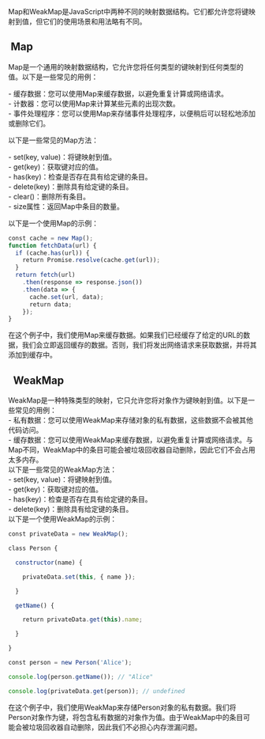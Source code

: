   
Map和WeakMap是JavaScript中两种不同的映射数据结构。它们都允许您将键映射到值，但它们的使用场景和用法略有不同。  
  
##  Map  
  
Map是一个通用的映射数据结构，它允许您将任何类型的键映射到任何类型的值。以下是一些常见的用例：  
  
- 缓存数据：您可以使用Map来缓存数据，以避免重复计算或网络请求。  
- 计数器：您可以使用Map来计算某些元素的出现次数。  
- 事件处理程序：您可以使用Map来存储事件处理程序，以便稍后可以轻松地添加或删除它们。  
  
以下是一些常见的Map方法：  
  
- set(key, value)：将键映射到值。  
- get(key)：获取键对应的值。  
- has(key)：检查是否存在具有给定键的条目。  
- delete(key)：删除具有给定键的条目。  
- clear()：删除所有条目。  
- size属性：返回Map中条目的数量。  
  
以下是一个使用Map的示例：  
  
  
```js
const cache = new Map();
function fetchData(url) {
  if (cache.has(url)) {
    return Promise.resolve(cache.get(url));
  }
  return fetch(url)
    .then(response => response.json())
    .then(data => {
      cache.set(url, data);
      return data;
    });
}
```

在这个例子中，我们使用Map来缓存数据。如果我们已经缓存了给定的URL的数据，我们会立即返回缓存的数据。否则，我们将发出网络请求来获取数据，并将其添加到缓存中。  
##   WeakMap  
WeakMap是一种特殊类型的映射，它只允许您将对象作为键映射到值。以下是一些常见的用例：  
- 私有数据：您可以使用WeakMap来存储对象的私有数据，这些数据不会被其他代码访问。  
- 缓存数据：您可以使用WeakMap来缓存数据，以避免重复计算或网络请求。与Map不同，WeakMap中的条目可能会被垃圾回收器自动删除，因此它们不会占用太多内存。  
以下是一些常见的WeakMap方法：  
- set(key, value)：将键映射到值。  
- get(key)：获取键对应的值。  
- has(key)：检查是否存在具有给定键的条目。  
- delete(key)：删除具有给定键的条目。  
以下是一个使用WeakMap的示例：  
```js
const privateData = new WeakMap();

class Person {

  constructor(name) {

    privateData.set(this, { name });

  }

  getName() {

    return privateData.get(this).name;

  }

}

const person = new Person('Alice');

console.log(person.getName()); // "Alice"

console.log(privateData.get(person)); // undefined
```

  
在这个例子中，我们使用WeakMap来存储Person对象的私有数据。我们将Person对象作为键，将包含私有数据的对象作为值。由于WeakMap中的条目可能会被垃圾回收器自动删除，因此我们不必担心内存泄漏问题。